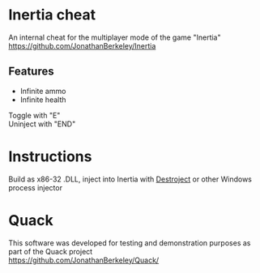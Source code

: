 # Inertia cheat    
An internal cheat for the multiplayer mode of the game "Inertia"     
https://github.com/JonathanBerkeley/Inertia    

## Features    
- Infinite ammo    
- Infinite health    

Toggle with "E"    
Uninject with "END"    

# Instructions
Build as x86-32 .DLL, inject into Inertia with [Destroject](https://github.com/JonathanBerkeley/destroject/) or other Windows process injector    

# Quack    
This software was developed for testing and demonstration purposes as part of the Quack project    
https://github.com/JonathanBerkeley/Quack/    
